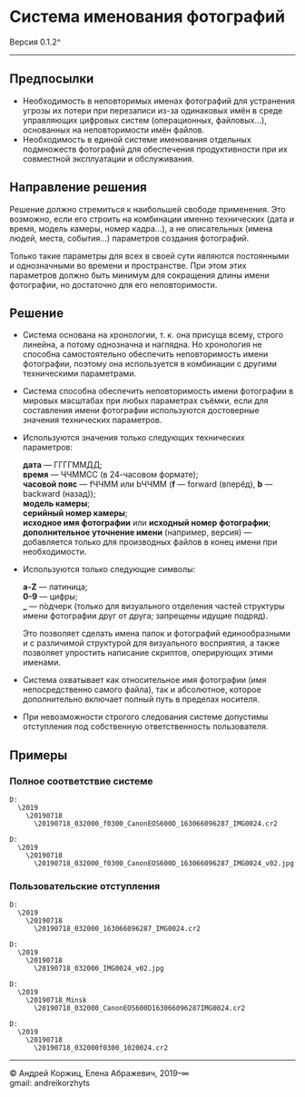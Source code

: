 ﻿# Система именования фотографий

Версия 0.1.2^

---

## Предпосылки

- Необходимость в неповторимых именах фотографий для устранения угрозы их потери при перезаписи из-за одинаковых имён в среде управляющих цифровых систем (операционных, файловых…), основанных на неповторимости имён файлов.
- Необходимость в единой системе именования отдельных подмножеств фотографий для обеспечения продуктивности при их совместной эксплуатации и обслуживания.

## Направление решения

Решение должно стремиться к наибольшей свободе применения. Это возможно, если его строить на комбинации именно технических (дата и время, модель камеры, номер кадра…), а не описательных (имена людей, места, события…) параметров создания фотографий.

Только такие параметры для всех в своей сути являются постоянными и однозначными во времени и пространстве. При этом этих параметров должно быть минимум для сокращения длины имени фотографии, но достаточно для его неповторимости.

## Решение

- Система основана на хронологии, т. к. она присуща всему, строго линейна, а потому однозначна и наглядна. Но хронология не способна самостоятельно обеспечить неповторимость имени фотографии, поэтому она используется в комбинации с другими техническими параметрами.
- Система способна обеспечить неповторимость имени фотографии в мировых масштабах при любых параметрах съёмки, если для составления имени фотографии используются достоверные значения технических параметров.
- Используются значения только следующих технических параметров:

  **дата** — ГГГГММДД;  
  **время** — ЧЧММСС (в 24-часовом формате);  
  **часовой пояс** — fЧЧММ или bЧЧММ (**f** — forward (вперёд), **b** — backward (назад));  
  **модель камеры**;  
  **серийный номер камеры**;  
  **исходное имя фотографии** или **исходный номер фотографии**;  
  **дополнительное уточнение имени** (например, версия) — добавляется только для производных файлов в конец имени при необходимости.
- Используются только следующие символы:

  **a-Z** — латиница;  
  **0-9** — цифры;  
  **_** — п́одчерк (только для визуального отделения частей структуры имени фотографии друг от друга; запрещены идущие подряд).

  Это позволяет сделать имена папок и фотографий единообразными и с различимой структурой для визуального восприятия, а также позволяет упростить написание скриптов, оперирующих этими именами.
- Система охватывает как относительное имя фотографии (имя непосредственно самого файла), так и абсолютное, которое дополнительно включает полный путь в пределах носителя.
- При невозможности строгого следования системе допустимы отступления под собственную ответственность пользователя.

## Примеры

### Полное соответствие системе

```
D:
  \2019
    \20190718
      \20190718_032000_f0300_CanonEOS600D_163066096287_IMG0024.cr2
```

```
D:
  \2019
    \20190718
      \20190718_032000_f0300_CanonEOS600D_163066096287_IMG0024_v02.jpg
```

### Пользовательские отступления

```
D:
  \2019
    \20190718
      \20190718_032000_163066096287_IMG0024.cr2
```

```
D:
  \2019
    \20190718
      \20190718_032000_IMG0024_v02.jpg
```

```
D:
  \2019
    \20190718_Minsk
      \20190718_032000_CanonEOS600D163066096287IMG0024.cr2
```

```
D:
  \2019
    \20190718
      \20190718_032000f0300_1020024.cr2
```

---

© Андрей Коржиц, Елена Абражевич, 2019–∞  
gmail: andreikorzhyts